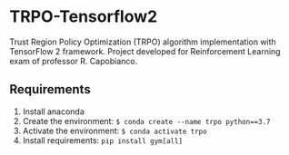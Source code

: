 # TRPO-Tensorflow2
Trust Region Policy Optimization (TRPO) algorithm implementation with TensorFlow 2 framework.
Project developed for Reinforcement Learning exam of professor R. Capobianco.

## Requirements
1. Install anaconda
2. Create the environment: `$ conda create --name trpo python==3.7`
3. Activate the environment: `$ conda activate trpo`
4. Install requirements: `pip install gym[all]`
